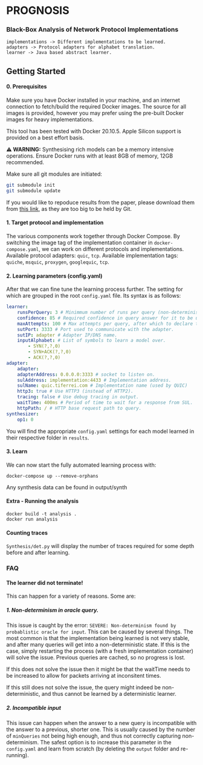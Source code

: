# PROGNOSIS
### Black-Box Analysis of Network Protocol Implementations

```
implementations -> Different implementations to be learned.
adapters -> Protocol adapters for alphabet translation.
learner -> Java based abstract learner.
```

## Getting Started
#### 0. Prerequisites
Make sure you have Docker installed in your machine, and an internet connection to fetch/build the required Docker images.
The source for all images is provided, however you may prefer using the pre-built Docker images for heavy implementations.

This tool has been tested with Docker 20.10.5.
Apple Silicon support is provided on a best effort basis.

**⚠️  WARNING:** Synthesising rich models can be a memory intensive operations. Ensure Docker runs with at least 8GB of memory, 12GB recommended. 

Make sure all git modules are initiated:
```bash
git submodule init
git submodule update
```

If you would like to repoduce results from the paper, please download them from [this link](https://drive.google.com/drive/folders/1ndo5-Ef7sznxx6xirThF1Exqq9BCZlEE), as they are too big to be held by Git.

#### 1. Target protocol and implementation
The various components work together through Docker Compose. By switching the image tag of the implementation container in `docker-compose.yaml`, we can work on different protocols and implementations.
Available protocol adapters: `quic`, `tcp`.
Available implementation tags: `quiche`, `msquic`, `proxygen`, `googlequic`, `tcp`.

#### 2. Learning parameters (config.yaml)
After that we can fine tune the learning process further. The setting for which are grouped in the root `config.yaml` file. Its syntax is as follows:
```yaml
learner:
    runsPerQuery: 3 # Minimmum number of runs per query (non-determinism detection).
    confidence: 85 # Required confidence in query answer for it to be used.
    maxAttempts: 100 # Max attempts per query, after which to declare the system non-det. and terminate.
    sutPort: 3333 # Port used to communicate with the adapter.
    sutIP: adapter # Adapter IP/DNS name.
    inputAlphabet: # List of symbols to learn a model over.
        - SYN(?,?,0)
        - SYN+ACK(?,?,0)
        - ACK(?,?,0)
adapter:
    adapter:
    adapterAddress: 0.0.0.0:3333 # socket to listen on.
    sulAddress: implementation:4433 # Implementation address.
    sulName: quic.tiferrei.com # Implementation name (used by QUIC)
    http3: true # Use HTTP3 (instead of HTTP2).
    tracing: false # Use debug tracing in output.
    waitTime: 400ms # Period of time to wait for a response from SUL.
    httpPath: / # HTTP base request path to query.
synthesizer:
    op1: 0
```

You will find the appropriate `config.yaml` settings for each model learned in their respective folder in `results`.

#### 3. Learn
We can now start the fully automated learning process with:
```
docker-compose up --remove-orphans
```

Any synthesis data can be found in output/synth

#### Extra - Running the analysis

```
docker build -t analysis .
docker run analysis
```


#### Counting traces

`Synthesis/det.py` will display the number of traces required for some depth before and after learning.

### FAQ

#### The learner did not terminate!

This can happen for a variety of reasons. Some are:

##### 1. Non-determinism in oracle query.
This issue is caught by the error: `SEVERE: Non-determinism found by probablistic oracle for input`.
This can be caused by several things. The most common is that the implementation being learned is not very stable, and after many queries will get into a non-deterministic state. If this is the case, simply restarting the process (with a fresh implementation container) will solve the issue. Previous queries are cached, so no progress is lost.

If this does not solve the issue then it might be that the waitTime needs to be increased to allow for packets arriving at inconsitent times.

If this still does not solve the issue, the query might indeed be non-deterministic, and thus cannot be learned by a deterministic learner.

##### 2. Incompatible input
This issue can happen when the answer to a new query is incompatible with the answer to a previous, shorter one. 
This is usually caused by the number of `minQueries` not being high enough, and thus not correctly capturing non-determinism. The safest option is to increase this parameter in the `config.yaml` and learn from scratch (by deleting the `output` folder and re-running).

